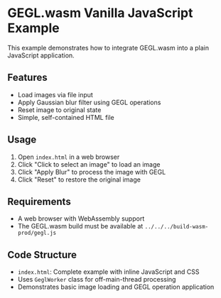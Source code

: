# GEGL.wasm Vanilla JavaScript Example

This example demonstrates how to integrate GEGL.wasm into a plain JavaScript application.

## Features

- Load images via file input
- Apply Gaussian blur filter using GEGL operations
- Reset image to original state
- Simple, self-contained HTML file

## Usage

1. Open `index.html` in a web browser
2. Click "Click to select an image" to load an image
3. Click "Apply Blur" to process the image with GEGL
4. Click "Reset" to restore the original image

## Requirements

- A web browser with WebAssembly support
- The GEGL.wasm build must be available at `../../../build-wasm-prod/gegl.js`

## Code Structure

- `index.html`: Complete example with inline JavaScript and CSS
- Uses `GeglWorker` class for off-main-thread processing
- Demonstrates basic image loading and GEGL operation application